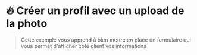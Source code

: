 # 🔥 Créer un profil avec un upload de la photo
> Cette exemple vous apprend à bien mettre en place un formulaire
> qui vous permet d'afficher coté client vos informations